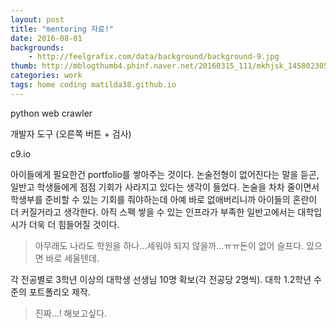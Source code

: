 ```yaml
---
layout: post
title: "mentoring 자료!"
date: 2016-08-01
backgrounds:
    - http://feelgrafix.com/data/background/background-9.jpg
thumb: http://mblogthumb4.phinf.naver.net/20160315_111/mkhjsk_1458023052522xOxyW_GIF/015.gif?type=w2
categories: work
tags: home coding matilda38.github.io
---
```


python web crawler

개발자 도구 (오른쪽 버튼 + 검사)

c9.io

아이들에게 필요한건 portfolio를 쌓아주는 것이다. 논술전형이 없어진다는 말을 듣곤, 일반고 학생들에게 점점 기회가 사라지고 있다는 생각이 들었다. 논술을 차차 줄이면서 학생부를 준비할 수 있는 기회를 줘야하는데 아예 바로 없애버리니까 아이들의 혼란이 더 커질거라고 생각한다. 아직 스펙 쌓을 수 있는 인프라가 부족한 일반고에서는 대학입시가 더욱 더 힘들어질 것이다.

>아무래도 나라도 학원을 하나...세워야 되지 않을까...ㅠㅠ돈이 없어 슬프다. 있으면 바로 세울텐데.

각 전공별로 3학년 이상의 대학생 선생님 10명 확보(각 전공당 2명씩). 대학 1.2학년 수준의 포트폴리오 제작.

>진짜...! 해보고싶다.



